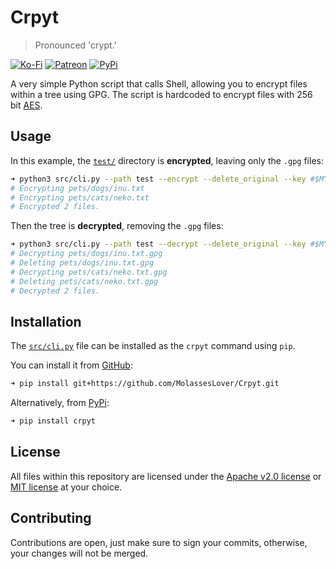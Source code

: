 # Cr**py**t
> Pronounced 'crypt.'

[![Ko-Fi](https://img.shields.io/badge/donate-kofi-blue?style=for-the-badge&logo=ko-fi&color=e57578&logoColor=FFFFFF&labelColor=262a35)](https://ko-fi.com/molasses)
[![Patreon](https://img.shields.io/badge/donate-patreon-blue?style=for-the-badge&logo=patreon&color=e57578&logoColor=FFFFFF&labelColor=262a35)](https://www.patreon.com/molasseslover)
[![PyPi](https://img.shields.io/badge/install-pypi-blue?style=for-the-badge&logo=python&color=e57578&logoColor=FFFFFF&labelColor=262a35)](https://pypi.org/project/crpyt)

A very simple Python script that calls Shell, allowing you
to encrypt files within a tree using GPG. The script is
hardcoded to encrypt files with 256 bit [AES](https://en.wikipedia.org/wiki/Advanced_Encryption_Standard).

## Usage

In this example, the [`test/`](https://github.com/MolassesLover/Crpyt/tree/master/test) directory is **encrypted**, leaving only the `.gpg` files:
```sh
➜ python3 src/cli.py --path test --encrypt --delete_original --key #$MY_GPG_KEY
# Encrypting pets/dogs/inu.txt
# Encrypting pets/cats/neko.txt
# Encrypted 2 files.
```

Then the tree is **decrypted**, removing the `.gpg` files:
```sh
➜ python3 src/cli.py --path test --decrypt --delete_original --key #$MY_GPG_KEY
# Decrypting pets/dogs/inu.txt.gpg
# Deleting pets/dogs/inu.txt.gpg
# Decrypting pets/cats/neko.txt.gpg
# Deleting pets/cats/neko.txt.gpg
# Decrypted 2 files.
```

## Installation

The [`src/cli.py`](https://github.com/MolassesLover/Crpyt/blob/master/src/cli.py) file can be installed as the
`crpyt` command using `pip`.

You can install it from [GitHub](https://github.com/MolassesLover/Crpyt):
```sh
➜ pip install git+https://github.com/MolassesLover/Crpyt.git
```
Alternatively, from [PyPi](https://pypi.org/project/crpyt):
```sh
➜ pip install crpyt
```

## License
All files within this repository are licensed under the 
[Apache v2.0 license](https://github.com/MolassesLover/Crpyt/blob/master/LICENSE-APACHE.md) or 
[MIT license](https://github.com/MolassesLover/Crpyt/blob/master/LICENSE-MIT.md) at your choice. 

## Contributing
Contributions are open, just make sure to sign your
commits, otherwise, your changes will not be merged.
